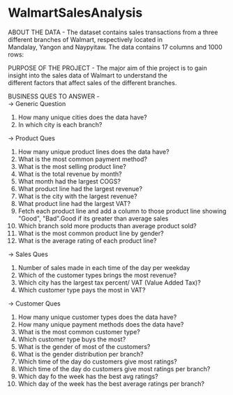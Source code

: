 # WalmartSalesAnalysis<Br>

ABOUT THE DATA -  The dataset contains sales transactions from a three different branches of Walmart, respectively located in <Br>
                  Mandalay, Yangon and Naypyitaw. The data contains 17 columns and 1000 rows: <Br>

PURPOSE OF THE PROJECT - The major aim of thie project is to gain insight into the sales data of Walmart to understand the <Br> different factors that affect sales of the different branches. <Br>

BUSINESS QUES TO ANSWER - <Br>
&rarr;</h2> Generic Question<Br>
1. How many unique cities does the data have? <Br>
2. In which city is each branch? <Br>

&rarr;</h2> Product Ques<Br>
1. How many unique product lines does the data have? <Br>
2. What is the most common payment method? <Br>
3. What is the most selling product line? <Br>
4. What is the total revenue by month? <Br>
5. What month had the largest COGS? <Br>
6. What product line had the largest revenue? <Br>
7. What is the city with the largest revenue? <Br>
8. What product line had the largest VAT? <Br>
9. Fetch each product line and add a column to those product line showing "Good", "Bad".Good if its greater than average sales<Br>
10. Which branch sold more products than average product sold? <Br>
11. What is the most common product line by gender? <Br>
12. What is the average rating of each product line? <Br>

&rarr;</h2> Sales Ques<Br>
1. Number of sales made in each time of the day per weekday <Br>
2. Which of the customer types brings the most revenue? <Br>
3. Which city has the largest tax percent/ VAT (Value Added Tax)? <Br>
4. Which customer type pays the most in VAT? <Br>

&rarr;</h2> Customer Ques<Br>
1. How many unique customer types does the data have? <Br>
2. How many unique payment methods does the data have? <Br>
3. What is the most common customer type? <Br>
4. Which customer type buys the most? <Br>
5. What is the gender of most of the customers? <Br>
6. What is the gender distribution per branch? <Br>
7. Which time of the day do customers give most ratings? <Br>
8. Which time of the day do customers give most ratings per branch? <Br>
9. Which day fo the week has the best avg ratings? <Br>
10. Which day of the week has the best average ratings per branch? <Br>




